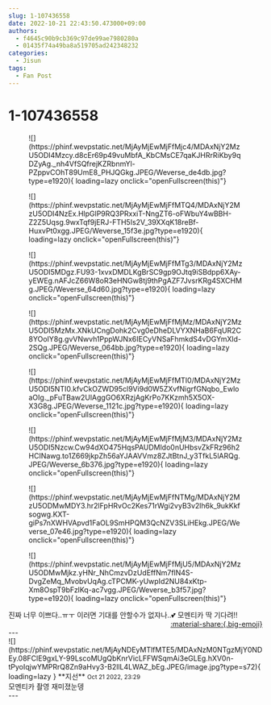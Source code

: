 ```yaml
---
slug: 1-107436558
date: 2022-10-21 22:43:50.473000+09:00
authors:
  - f4645c90b9cb369c97de99ae7980280a
  - 01435f74a49ba8a519705ad242348232
categories:
  - Jisun
tags:
  - Fan Post
---
```


# 1-107436558

<div class="post-container" markdown="1">
<div class="content-container md-sidebar__scrollwrap" markdown="1">


<figure markdown="1">
![](https://phinf.wevpstatic.net/MjAyMjEwMjFfMjc4/MDAxNjY2MzU5ODI4Mzcy.d8cEr69p49vuMbfA_KbCMsCE7qaKJHRrRiKby9qDZyAg._nh4VfSQfrejKZRbnmYl-PZppvCOhT89UmE8_PHJQGkg.JPEG/Weverse_de4db.jpg?type=e1920){ loading=lazy onclick="openFullscreen(this)"}
</figure>

<figure markdown="1">
![](https://phinf.wevpstatic.net/MjAyMjEwMjFfMTQ4/MDAxNjY2MzU5ODI4NzEx.HlpGlP9RQ3PRxxiT-NngZT6-oFWbuY4wBBH-Z2Z5Uqsg.9wxTqf9jERJ-FTH5Is2V_39XXqK18reBf-HuxvPt0xgg.JPEG/Weverse_15f3e.jpg?type=e1920){ loading=lazy onclick="openFullscreen(this)"}
</figure>

<figure markdown="1">
![](https://phinf.wevpstatic.net/MjAyMjEwMjFfMTg3/MDAxNjY2MzU5ODI5MDgz.FU93-1xvxDMDLKgBrSC9gp9OJtq9iSBdpp6XAy-yEWEg.nAFJcZ66W8oR3eHNGw8tj9thPgAZF7JvsrKRg4SXCHMg.JPEG/Weverse_64d60.jpg?type=e1920){ loading=lazy onclick="openFullscreen(this)"}
</figure>

<figure markdown="1">
![](https://phinf.wevpstatic.net/MjAyMjEwMjFfMjMz/MDAxNjY2MzU5ODI5MzMx.XNkUCngDohk2Cvg0eDheDLVYXNHaB6FqUR2C8YOoIY8g.gvVNwvh1PppWJNx6IECyVNSaFhmkdS4vDGYmXld-2SQg.JPEG/Weverse_064bb.jpg?type=e1920){ loading=lazy onclick="openFullscreen(this)"}
</figure>

<figure markdown="1">
![](https://phinf.wevpstatic.net/MjAyMjEwMjFfMTI0/MDAxNjY2MzU5ODI5NTI0.kfvCkOZWD95cl9Vi9d0W5ZXvfNigrfGNqbo_EwloaOIg._pFuTBaw2UlAggGO6XRzjAgKrPo7KKzmh5X5OX-X3G8g.JPEG/Weverse_1121c.jpg?type=e1920){ loading=lazy onclick="openFullscreen(this)"}
</figure>

<figure markdown="1">
![](https://phinf.wevpstatic.net/MjAyMjEwMjFfMjM3/MDAxNjY2MzU5ODI5Nzcw.Cw94dXO475HqsPAUDMldo0nUHbsvZkFRz96h2HCINawg.to1Z669jkpZh56aYJAAVVmz8ZJtBtnJ_y3TfkL5lARQg.JPEG/Weverse_6b376.jpg?type=e1920){ loading=lazy onclick="openFullscreen(this)"}
</figure>

<figure markdown="1">
![](https://phinf.wevpstatic.net/MjAyMjEwMjFfNTMg/MDAxNjY2MzU5ODMwMDY3.hr2lFpHRvOc2Kes71rWgi2vyB3v2lh6k_9ukKkfsogwg.KXT-giPs7nXWHVApvd1FaOL9SmHPQM3QcNZV3SLiHEkg.JPEG/Weverse_07e46.jpg?type=e1920){ loading=lazy onclick="openFullscreen(this)"}
</figure>

<figure markdown="1">
![](https://phinf.wevpstatic.net/MjAyMjEwMjFfMjU5/MDAxNjY2MzU5ODMwMjkz.yHNr_NhCmzvDzUdEffNm7flN4S-DvgZeMq_MvobvUqAg.cTPCMK-yUwpId2NU84xKtp-Xm8OspT9bFzlKq-ac7vgg.JPEG/Weverse_b3f57.jpg?type=e1920){ loading=lazy onclick="openFullscreen(this)"}
</figure>
진짜 너무 이쁘다..ㅠㅜ 이러면 기대를 안할수가 없쟈나..💕 모멘티카 딱 기다려!!

</div>
</div>

<div style="text-align: right;" markdown="1">
<a href="https://weverse.io/fromis9/fanpost/1-107436558" style="text-align: right;">:material-share:{.big-emoji}</a>
</div>
---

<div class="comments-container md-sidebar__scrollwrap" markdown="1">
<div class="comment" markdown="1">
<div class='id-container' markdown="1">
![](https://phinf.wevpstatic.net/MjAyNDEyMTlfMTE5/MDAxNzM0NTgzMjY0NDEy.08FClE9gxLY-99LscoMUgQbKnrVicLFFWSqmAi3eGLEg.hXV0n-tPyoIqjwYMPRrQ8Zn9aHvy3-B2llL4LWAZ_bEg.JPEG/image.jpg?type=s72){ loading=lazy }
**<span class="artist">지선</span>** <small>Oct 21 2022, 23:29</small><br>
</div>
<div class='comment-body' markdown="1">
모멘티카 촬영 재미졌눈뎅
</div>
</div>
</div>
---
